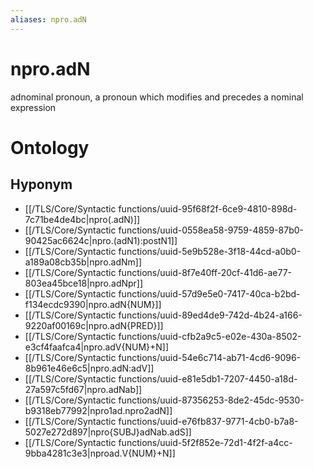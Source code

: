 ```yaml
---
aliases: npro.adN
---
```

# npro.adN

adnominal pronoun, a pronoun which modifies and precedes a nominal expression
> 
# Ontology

## Hyponym
- [[/TLS/Core/Syntactic functions/uuid-95f68f2f-6ce9-4810-898d-7c71be4de4bc|npro(.adN)]]
- [[/TLS/Core/Syntactic functions/uuid-0558ea58-9759-4859-87b0-90425ac6624c|npro.(adN1):postN1]]
- [[/TLS/Core/Syntactic functions/uuid-5e9b528e-3f18-44cd-a0b0-a189a08cb35b|npro.adNm]]
- [[/TLS/Core/Syntactic functions/uuid-8f7e40ff-20cf-41d6-ae77-803ea45bce18|npro.adNpr]]
- [[/TLS/Core/Syntactic functions/uuid-57d9e5e0-7417-40ca-b2bd-f134ecdc9390|npro.adN{NUM}]]
- [[/TLS/Core/Syntactic functions/uuid-89ed4de9-742d-4b24-a166-9220af00169c|npro.adN{PRED}]]
- [[/TLS/Core/Syntactic functions/uuid-cfb2a9c5-e02e-430a-8502-e3cf4faafca4|npro.adV{NUM}+N]]
- [[/TLS/Core/Syntactic functions/uuid-54e6c714-ab71-4cd6-9096-8b961e46e6c5|npro.adN:adV]]
- [[/TLS/Core/Syntactic functions/uuid-e81e5db1-7207-4450-a18d-27a597c5fd67|npro.adNab]]
- [[/TLS/Core/Syntactic functions/uuid-87356253-8de2-45dc-9530-b9318eb77992|npro1ad.npro2adN]]
- [[/TLS/Core/Syntactic functions/uuid-e76fb837-9771-4cb0-b7a8-5027e272d897|npro{SUBJ}adNab.adS]]
- [[/TLS/Core/Syntactic functions/uuid-5f2f852e-72d1-4f2f-a4cc-9bba4281c3e3|nproad.V{NUM}+N]]